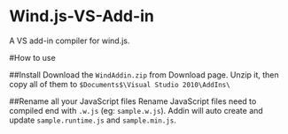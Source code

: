 Wind.js-VS-Add-in
=================

A VS add-in compiler for wind.js.

#How to use

##Install
Download the `WindAddin.zip` from Download page. Unzip it, then copy all of them to `$Documents$\Visual Studio 2010\AddIns\`

##Rename all your JavaScript files
Rename JavaScript files need to compiled end with `.w.js` (eg: `sample.w.js`). Addin will auto create and update `sample.runtime.js` and `sample.min.js`.